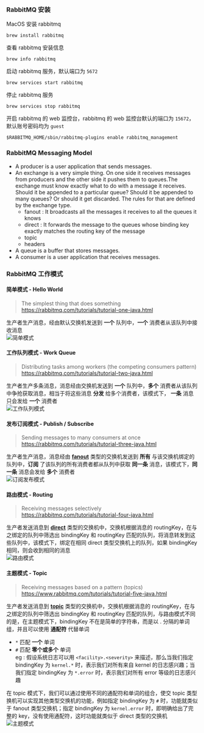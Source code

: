### RabbitMQ 安装
MacOS 安装 rabbitmq
```shell
brew install rabbitmq
```
查看 rabbitmq 安装信息
```shell
brew info rabbitmq
```
启动 rabbitmq 服务，默认端口为 `5672`
```shell
brew services start rabbitmq
```
停止 rabbitmq 服务
```shell
brew services stop rabbitmq
```
开启 rabbitmq 的 web 监控台，rabbitmq 的 web 监控台默认的端口为 `15672`，默认账号密码均为 `guest`
```shell
$RABBITMQ_HOME/sbin/rabbitmq-plugins enable rabbitmq_management
```  

### RabbitMQ Messaging Model
- A producer is a user application that sends messages.
- An exchange is a very simple thing. On one side it receives messages from producers and the other side it pushes them to queues.The exchange must know exactly what to do with a message it receives. Should it be appended to a particular queue? Should it be appended to many queues? Or should it get discarded. The rules for that are defined by the exchange type.
  - <span id="exchange-type-fanout">fanout</span> : It broadcasts all the messages it receives to all the queues it knows
  - <span id="exchange-type-direct">direct</span> : It forwards the message to the queues whose binding key exactly matches the routing key of the message
  - <span id="exchange-type-topic">topic</span>
  - <span id="exchange-type-headers">headers</span>
- A queue is a buffer that stores messages.
- A consumer is a user application that receives messages.

### RabbitMQ 工作模式
#### 简单模式 - Hello World
> The simplest thing that does something\
> https://rabbitmq.com/tutorials/tutorial-one-java.html

生产者生产消息，经由默认交换机发送到 **一个** 队列中，**一个** 消费者从该队列中接收消息\
![简单模式](https://rabbitmq.com/img/tutorials/python-one-overall.png)

#### 工作队列模式 - Work Queue
> Distributing tasks among workers (the competing consumers pattern)\
> https://rabbitmq.com/tutorials/tutorial-two-java.html

生产者生产多条消息，消息经由交换机发送到 **一个** 队列中，**多个** 消费者从该队列中争抢获取消息，相当于将这些消息 **分发** 给多个消费者，该模式下， **一条** 消息只会发给 **一个** 消费者\
![工作队列模式](https://rabbitmq.com/img/tutorials/python-two.png)

#### 发布订阅模式 - Publish / Subscribe
> Sending messages to many consumers at once\
> https://rabbitmq.com/tutorials/tutorial-three-java.html

生产者生产消息，消息经由 **[fanout](#exchange-type-fanout)** 类型的交换机发送到 **所有** 与该交换机绑定的队列中，**订阅** 了该队列的所有消费者都从队列中获取 **同一条** 消息，该模式下，**同一条** 消息会发给 **多个** 消费者\
![订阅发布模式](https://rabbitmq.com/img/tutorials/python-three-overall.png)

#### 路由模式 - Routing
> Receiving messages selectively\
> https://rabbitmq.com/tutorials/tutorial-four-java.html

生产者发送消息到 **[direct](#exchange-type-direct)** 类型的交换机中，交换机根据消息的 routingKey，在与之绑定的队列中筛选出 bindingKey 和 routingKey 匹配的队列，将消息转发到这些队列中，该模式下，绑定在相同 direct 类型交换机上的队列，如果 bindingKey 相同，则会收到相同的消息\
![路由模式](https://rabbitmq.com/img/tutorials/python-four.png)

#### 主题模式 - Topic
> Receiving messages based on a pattern (topics)\
> https://www.rabbitmq.com/tutorials/tutorial-five-java.html

生产者发送消息到 **[topic](#exchange-type-topic)** 类型的交换机中，交换机根据消息的 routingKey，在与之绑定的队列中筛选出 bindingKey 和 routingKey 匹配的队列，与路由模式不同的是，在主题模式下，bindingKey 不在是简单的字符串，而是以 . 分隔的单词组，并且可以使用 **通配符** 代替单词
- `*` 匹配 **一个** 单词
- `#` 匹配 **零个或多个** 单词\
eg : 假设系统日志可以用 `<facility>.<severity>` 来描述，那么当我们指定 bindingKey 为 `kernel.*` 时，表示我们对所有来自 kernel 的日志感兴趣；当我们指定 bindingKey 为 `*.error` 时，表示我们对所有 error 等级的日志感兴趣

在 topic 模式下，我们可以通过使用不同的通配符和单词的组合，使交 topic 类型换机可以实现其他类型交换机的功能，例如指定 bindingKey 为 `#` 时，功能就类似于 fanout 类型交换机；指定 bindingKey 为 `kernel.error` 时，即明确给出了完整的 key，没有使用通配符，这时功能就类似于 direct 类型的交换机\
![主题模式](https://www.rabbitmq.com/img/tutorials/python-five.png)